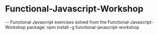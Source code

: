 # Functional-Javascript-Workshop

-- Functional Javascript exercises solved from the Functional-Javascript-Workshop package: npm install -g functional-javascript-workshop
